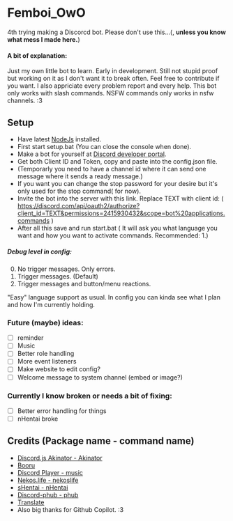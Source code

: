 # Femboi_OwO
4th trying making a Discorcd bot.
Please don't use this...(, **unless you know what mess I made here.**)

#### A bit of explanation:
Just my own little bot to learn. Early in development. Still not stupid proof but working on it as I don't want it to break often.
Feel free to contribute if you want. I also appriciate every problem report and every help.
This bot only works with slash commands. NSFW commands only works in nsfw channels. :3

## Setup
- Have latest [NodeJs](https://nodejs.org/en/) installed.
- First start setup.bat (You can close the console when done).
- Make a bot for yourself at [Discord developer portal](https://discord.com/developers/applications).
- Get both Client ID and Token, copy and paste into the config.json file.
- (Temporarly you need to have a channel id where it can send one message where it sends a ready message.)
- If you want you can change the stop password for your desire but it's only used for the stop command( for now).
- Invite the bot into the server with this link. Replace TEXT with client id: ( https://discord.com/api/oauth2/authorize?client_id=TEXT&permissions=2415930432&scope=bot%20applications.commands )
- After all this save and run start.bat ( It will ask you what language you want and how you want to activate commands. Recommended: 1.)

##### Debug level in config:
0. No trigger messages. Only errors.
1. Trigger messages. (Default)
2. Trigger messages and button/menu reactions.

"Easy" language support as usual. In config you can kinda see what I plan and how I'm currently holding.

### Future (maybe) ideas:
- [ ] reminder
- [ ] Music
- [ ] Better role handling
- [ ] More event listeners
- [ ] Make website to edit config?
- [ ] Welcome message to system channel (embed or image?)

### Currently I know broken or needs a bit of fixing:
- [ ] Better error handling for things 
- [ ] nHentai broke

## Credits (Package name - command name)
- [Discord.js Akinator - Akinator](https://www.npmjs.com/package/discord.js-akinator)
- [Booru](https://www.npmjs.com/package/booru)
- [Discord Player - music](https://www.npmjs.com/package/discord-player)
- [Nekos.life - nekoslife](https://www.npmjs.com/package/nekos.life)
- [sHentai - nHentai](https://www.npmjs.com/package/shentai)
- [Discord-phub - phub](https://www.npmjs.com/package/discord-phub)
- [Translate](https://www.npmjs.com/package/translate)
- Also big thanks for Github Copilot. :3